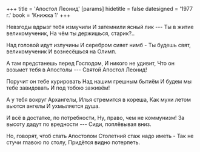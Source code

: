 +++
title = 'Апостол Леонид'
[params]
  hidetitle = false
  datesigned = '1977 г.'
  book = 'Книжка 1'
+++
<!-- Апостол Леонид -->

Невзгоды вдрызг тебя измучили
И затемнили ясный лик ---
Ты в житие великомученик,
На чём ты держишься, старик?..

Над головой идут излучины
И серебром сияет нимб -<!-- Вариант автора: И воссияет светлый нимб -->
Ты будешь свят, великомученик
И вознесёшься на Олимп.

А там предстанешь перед Господом,
И никого не удивит,
Что он возьмет тебя в Апостолы ---
Святой Апостол Леонид!

Поручит он тебе курировать
Над нашим грешным бытиём
И будем мы тебе завидовать
И под тобою заживём!

А у тебя вокруг Архангелы,
Илья стремится в кореша,
Как мухи летом вьются ангелы<!-- Вариант автора: Как мухи к мёду липнут ангелы -->
И ухмыляется душа.

И всё в достатке, по потребности,
Ну, право, чем не коммунизм!
За высоту дадут по вредности ---
Сиди, поплёвывая вниз.

Но, говорят, чтоб стать Апостолом
Столетний стаж надо иметь -<!-- Вариант автора, зачеркнуто: Заслуги надобно иметь --- -->
Так не стучи главою по столу,<!-- Вариант автора: Так не стучи башкою по столу, -->
Придётся видно потерпеть.

<!-- 1977 г. -->
<!-- Книжка 1 -->

